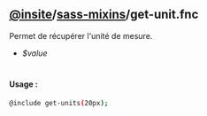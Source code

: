 ## [@insite](../../README.md)/[sass-mixins](../README.md)/get-unit.fnc

Permet de récupérer l'unité de mesure.

* *$value*

#

#### Usage :


```bash
@include get-units(20px);
```
 



